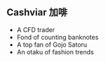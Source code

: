 ## Cashviar 加啡

- A CFD trader
- Fond of counting banknotes
- A top fan of Gojo Satoru
- An otaku of fashion trends
